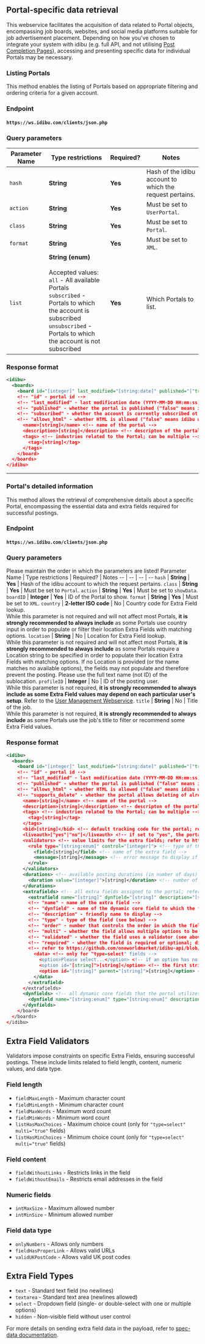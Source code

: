 ## Portal-specific data retrieval

This webservice facilitates the acquisition of data related to Portal objects, encompassing job boards, websites, and social media platforms suitable for job advertisement placement. Depending on how you've chosen to integrate your system with idibu (e.g. full API, and not utilising [Post Completion Pages](https://github.com/oneworldmarket/idibu-api/blob/master/posting-api/pcp.md)), accessing and presenting specific data for individual Portals may be necessary.

### Listing Portals
This method enables the listing of Portals based on appropriate filtering and ordering criteria for a given account.

### Endpoint
#### `https://ws.idibu.com/clients/json.php`

### Query parameters
Parameter Name | Type restrictions | Required? | Notes
-- | -- | -- | --
`hash` | **String** | **Yes** | Hash of the idibu account to which the request pertains.
`action` | **String** | **Yes** | Must be set to `UserPortal`.
`class` | **String** | **Yes** | Must be set to `Portal`.
`format` | **String** | **Yes** | Must be set to `XML`.
`list` | **String (enum)**<br/><br/>Accepted values:<br/><code>all</code> - All available Portals<br/><code>subscribed</code> - Portals to which the account is subscribed<br/><code>unsubscribed</code> - Portals to which the account is not subscribed | **Yes** | Which Portals to list.

### Response format
```xml
<idibu>
  <boards>
    <board id="[integer]" last_modified="[string:date]" published="["true"|"false"]" subscribed="["true"|"false"]" allows_html="["true"|"false"]">
    <!-- "id" - portal id -->
    <!-- "last_modified" - last modification date (YYYY-MM-DD HH:mm:ss) -->
    <!-- "published" - whether the portal is published ("false" means it is not possible to post - might be completely disabled or temporarily under maintenance) -->
    <!-- "subscribed" - whether the account is currently subscribed ot the portal; displays only on "true" -->
    <!-- "allows_html" - whether HTML is allowed ("false" means idibu will automatically convert Job Description to plain text) -->
      <name>[string]</name> <!-- name of the portal -->
      <description>[string]</description> <!-- descripton of the portal -->
      <tags> <!-- industries related to the Portal; can be multiple -->
        <tag>[string]</tag>
      </tags>
    </board>
  </boards>
</idibu>
```

---

### Portal's detailed information
This method allows the retrieval of comprehensive details about a specific Portal, encompassing the essential data and extra fields required for successful postings.

### Endpoint
#### `https://ws.idibu.com/clients/json.php`

### Query parameters
Please maintain the order in which the parameters are listed!
Parameter Name | Type restrictions | Required? | Notes
-- | -- | -- | --
`hash` | **String** | **Yes** | Hash of the idibu account to which the request pertains.
`class` | **String** | **Yes** | Must be set to `Portal`.
`action` | **String** | **Yes** | Must be set to `showData`.
`boardID` | **Integer** | **Yes** | ID of the Portal to show.
`format` | **String** | **Yes** | Must be set to `XML`.
`country` | **2-letter ISO code** | No | Country code for Extra Field lookup.<br/>While this parameter is not required and will not affect most Portals, **it is strongly recommended to always include** as some Portals use country input in order to populate or filter their location Extra Fields with matching options.
`location` | **String** | No | Location for Extra Field lookup.<br/>While this parameter is not required and will not affect most Portals, **it is strongly recommended to always include** as some Portals require a Location string to be specified in order to populate their location Extra Fields with matching options. If no Location is provided (or the name matches no available options), the fields may not populate and therefore prevent the posting. Please use the full text name (not ID) of the sublocation.
`profileID` |  **Integer** | No | ID of the posting user.<br/>While this parameter is not required, **it is strongly recommended to always include as some Extra Field values may depend on each particular user's setup**. Refer to the [User Management Webservice](https://github.com/oneworldmarket/idibu-api/tree/master/webservices/user-management).
`title` | **String** | No | Title of the job.<br/>While this parameter is not required, **it is strongly recommended to always include** as some Portals use the job's title to filter or recommend some Extra Field values.

### Response format
```xml
<idibu>
  <boards>
    <board id="[integer]" last_modified="[string:date]" published="["true"|"false"]" allows_html="["true"|"false"]" supports_delete="["Yes"|"No"]">
    <!-- "id" - portal id -->
    <!-- "last_modified" - last modification date (YYYY-MM-DD HH:mm:ss) -->
    <!-- "published" - whether the portal is published ("false" means it is not possible to post - might be completely disabled or temporarily under maintenance) -->
    <!-- "allows_html" - whether HTML is allowed ("false" means idibu will automatically convert Job Description to plain text) -->
    <!-- "supports_delete" - whether the portal allows deleting of already posted jobs -->
      <name>[string]</name> <!-- name of the portal -->
      <description>[string]</description> <!-- descripton of the portal -->
      <tags> <!-- industries related to the Portal; can be multiple -->
        <tag>[string]</tag>
      </tags>
      <bid>[string]</bid> <!-- default tracking code for the portal; refer to https://github.com/oneworldmarket/idibu-api/blob/master/webservices/settings-management/application_url_tracking.md -->
      <liveauth>["yes"|"no"]</liveauth> <!-- if set to "yes", the portal supports the LiveAuth feature; refer to https://github.com/oneworldmarket/idibu-api/blob/master/webservices/portal-management/portal-subscription-management/LiveAuth-API.md -->
      <validators> <!-- value limits for the extra fields; refer to https://github.com/oneworldmarket/idibu-api/blob/master/posting-api/board-specific-fields.md#extra-field-validators -->
        <rule type="[string:enum]" control="[integer]"> <!-- type of the validator (see below) ; and a number that defines the limit -->
          <field>[string]</field> <!-- name of the extra field -->
          <message>[string]</message> <!-- error message to display if the limit is violated -->
        </rule>
      </validators>
      <durations> <!-- available posting durations (in number of days) after which the posting will automatically expire; can be multiple; no options indicate infinite duration -->
        <duration value="[integer]">[string]</duration> <!-- number of days ; and the name of the option to display -->
      </durations>
      <extrafields> <!-- all extra fields assigned to the portal; refer to https://github.com/oneworldmarket/idibu-api/blob/master/posting-api/board-specific-fields.md#extra-field-types -->
        <extrafield name="[string]" dynfield="[string]" description="[string]" type="[string:enum]" order="[integer]" multi="["true"|"false"]" validated="["true"|"false"]" required="["true"|"false"]">
        <!-- "name" - name of the extra field -->
        <!-- "dynfield" - name of the dynamic core field to which the field is connected; refer to https://github.com/oneworldmarket/idibu-api/blob/master/posting-api/dyn-vars.md -->
        <!-- "description" - friendly name to display -->
        <!-- "type" - type of the field (see below) -->
        <!-- "order" - number that controls the order in which the fields should be displayed -->
        <!-- "multi" - whether the field allows multiple options to be selected; displays only on "true" -->
        <!-- "validated" - whether the field uses a validator (see above); displays only on "true" -->
        <!-- "required" - whether the field is required or optional; displays only on "true" -->	
        <!-- refer to https://github.com/oneworldmarket/idibu-api/blob/master/posting-api/spec-data.md for more info on how each extra field data should be sent in the payload -->
          <data> <!-- only for "type=select" fields -->
            <option>Please select...</option> <!-- if an option has no id, it should only be displayed but not selectable -->
            <option id="[string]">[string]</option> <!-- the first string ("id") is the value to be sent in the field; the second one is the friendly name to be displayed -->
            <option id="[string]" parent="[string]">[string]</option> <!-- if the field is double-select, both "id" and "parent" values need sending -->
          </data>
        </extrafield>
      </extrafields>
      <dynfields> <!-- all dynamic core fields that the portal utilizes; refer to https://github.com/oneworldmarket/idibu-api/blob/master/posting-api/dyn-vars.md --> 
        <dynfield name="[string:enum]" type="[string:enum]" description="[string]"/> <!-- name of the dynamic core field ; type of the connected extra field ; friendly name of the connected extra field -->
      </dynfields>
    </board>
  </boards>
</idibu>
```

## Extra Field Validators
Validators impose constraints on specific Extra Fields, ensuring successful postings. These include limits related to field length, content, numeric values, and data type.

### Field length
- `fieldMaxLength` - Maximum character count
- `fieldMinLength` - Minimum character count
- `fieldMaxWords` - Maximum word count
- `fieldMinWords` - Minimum word count
- `listHasMaxChoices` - Maximum choice count (only for `"type=select" multi="true"` fields)
- `listHasMinChoices` - Minimum choice count (only for `"type=select" multi="true"` fields)

### Field content
- `fieldWithoutLinks` - Restricts links in the field
- `fieldWithoutEmails` - Restricts email addresses in the field

### Numeric fields
- `intMaxSize` - Maximum allowed number
- `intMinSize` - Minimum allowed number

### Field data type
- `onlyNumbers` - Allows only numbers
- `fieldHasProperLink` - Allows valid URLs
- `validUKPostCode` - Allows valid UK post codes

## Extra Field Types
- `text` - Standard text field (no newlines)
- `textarea` - Standard text area (newlines allowed)
- `select` - Dropdown field (single- or double-select with one or multiple options)
- `hidden` - Non-visible field without user control

For more details on sending extra field data in the payload, refer to [spec-data documentation](https://github.com/oneworldmarket/idibu-api/blob/master/posting-api/spec-data.md).
